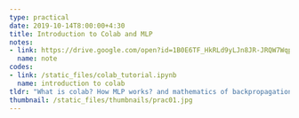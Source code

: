 ```yaml
---
type: practical
date: 2019-10-14T8:00:00+4:30
title: Introduction to Colab and MLP
notes: 
- link: https://drive.google.com/open?id=1B0E6TF_HkRLd9yLJn8JR-JRQW7WqpSm4
  name: note
codes: 
- link: /static_files/colab_tutorial.ipynb
  name: introduction to colab
tldr: "What is colab? How MLP works? and mathematics of backpropagation mechanism"
thumbnail: /static_files/thumbnails/prac01.jpg
---
```

